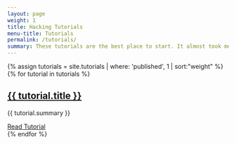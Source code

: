 ```yaml
---
layout: page
weight: 1
title: Hacking Tutorials
menu-title: Tutorials
permalink: /tutorials/
summary: These tutorials are the best place to start. It almost took me two years to get to where I am and become known as an elite hacker. I wrote these tutorials so you can read them and become a hacker within months.
---
```

<div class="pure-g">
  {% assign tutorials = site.tutorials | where: 'published', 1 | sort:"weight" %}
  {% for tutorial in tutorials %}
    <div class="pure-u-1">
      <h2><a href="{{ tutorial.url }}">{{ tutorial.title }}</a></h2>
      <p>{{ tutorial.summary }}</p>
      <a class="pure-button" title="Read {{ tutorial.title }}" href="{{ tutorial.url }}">Read Tutorial <i class="fa fa-caret-right"></i></a>
    </div>
  {% endfor %}
</div>
